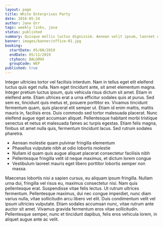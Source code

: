 ```yaml
---
layout: page
title: White Enterprises Party
date: 2016-05-24
author: Jane Orr
tags: weekly links, java
status: published
summary: Quisque mollis luctus dignissim. Aenean velit ipsum, laoreet eu.
banner: images/banner/office-01.jpg
booking:
  startDate: 05/08/2019
  endDate: 05/11/2019
  ctyhocn: BALGRHX
  groupCode: WEP
published: true
---
```

Integer ultricies tortor vel facilisis interdum. Nam in tellus eget elit eleifend luctus quis eget nulla. Nam eget tincidunt ante, sit amet elementum magna. Integer pretium luctus ipsum, quis vehicula risus dictum sit amet. Etiam in eleifend ante. Etiam ultrices erat a urna efficitur sodales quis at purus. Sed sem ex, tincidunt quis metus et, posuere porttitor ex. Vivamus tincidunt fermentum quam, quis placerat elit semper ut. Etiam id enim mattis, mattis mauris in, facilisis eros. Duis commodo sed tortor malesuada placerat. Nunc eleifend augue eget accumsan aliquet. Pellentesque habitant morbi tristique senectus et netus et malesuada fames ac turpis egestas. Etiam felis magna, finibus sit amet nulla quis, fermentum tincidunt lacus. Sed rutrum sodales pharetra.

* Aenean molestie quam pulvinar fringilla elementum
* Phasellus vulputate nibh at odio lobortis molestie
* Nullam id quam quis augue aliquet placerat consectetur facilisis nibh
* Pellentesque fringilla velit id neque maximus, et dictum lorem congue
* Vestibulum laoreet mauris eget libero porttitor lobortis semper non massa.

Maecenas lobortis nisi a sapien cursus, eu aliquam ipsum fringilla. Nullam urna dui, fringilla vel risus eu, maximus consectetur nisi. Nam quis pellentesque erat. Suspendisse vitae felis lectus. Ut rutrum ultrices fermentum. Pellentesque maximus, dui nec congue imperdiet, nunc diam varius nulla, vitae sollicitudin arcu libero vel elit. Duis condimentum velit vel ipsum ultricies vulputate. Etiam sodales accumsan nunc, vitae rutrum ante auctor sit amet. Vivamus gravida fermentum eros vitae sollicitudin. Pellentesque semper, nunc et tincidunt dapibus, felis eros vehicula lorem, in aliquet augue ante ac velit.
